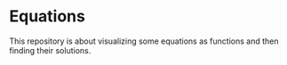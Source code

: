 # Equations
This repository is about visualizing some equations as functions and then finding their solutions.
